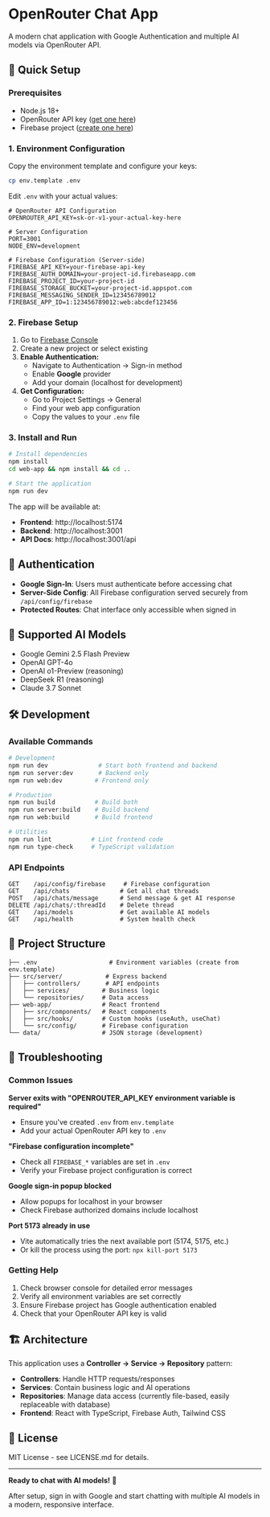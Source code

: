 # OpenRouter Chat App

A modern chat application with Google Authentication and multiple AI models via OpenRouter API.

## 🚀 Quick Setup

### Prerequisites
- Node.js 18+
- OpenRouter API key ([get one here](https://openrouter.ai/))
- Firebase project ([create one here](https://firebase.google.com/))

### 1. Environment Configuration

Copy the environment template and configure your keys:

```bash
cp env.template .env
```

Edit `.env` with your actual values:

```env
# OpenRouter API Configuration
OPENROUTER_API_KEY=sk-or-v1-your-actual-key-here

# Server Configuration  
PORT=3001
NODE_ENV=development

# Firebase Configuration (Server-side)
FIREBASE_API_KEY=your-firebase-api-key
FIREBASE_AUTH_DOMAIN=your-project-id.firebaseapp.com
FIREBASE_PROJECT_ID=your-project-id
FIREBASE_STORAGE_BUCKET=your-project-id.appspot.com
FIREBASE_MESSAGING_SENDER_ID=123456789012
FIREBASE_APP_ID=1:123456789012:web:abcdef123456
```

### 2. Firebase Setup

1. Go to [Firebase Console](https://console.firebase.google.com/)
2. Create a new project or select existing
3. **Enable Authentication:**
   - Navigate to Authentication → Sign-in method
   - Enable **Google** provider
   - Add your domain (localhost for development)
4. **Get Configuration:**
   - Go to Project Settings → General
   - Find your web app configuration
   - Copy the values to your `.env` file

### 3. Install and Run

```bash
# Install dependencies
npm install
cd web-app && npm install && cd ..

# Start the application
npm run dev
```

The app will be available at:
- **Frontend**: http://localhost:5174
- **Backend**: http://localhost:3001
- **API Docs**: http://localhost:3001/api

## 🔐 Authentication

- **Google Sign-In**: Users must authenticate before accessing chat
- **Server-Side Config**: All Firebase configuration served securely from `/api/config/firebase`
- **Protected Routes**: Chat interface only accessible when signed in

## 🤖 Supported AI Models

- Google Gemini 2.5 Flash Preview
- OpenAI GPT-4o
- OpenAI o1-Preview (reasoning)
- DeepSeek R1 (reasoning)
- Claude 3.7 Sonnet

## 🛠️ Development

### Available Commands

```bash
# Development
npm run dev              # Start both frontend and backend
npm run server:dev       # Backend only
npm run web:dev         # Frontend only

# Production
npm run build           # Build both
npm run server:build    # Build backend
npm run web:build       # Build frontend

# Utilities
npm run lint           # Lint frontend code
npm run type-check     # TypeScript validation
```

### API Endpoints

```
GET    /api/config/firebase     # Firebase configuration
GET    /api/chats              # Get all chat threads
POST   /api/chats/message      # Send message & get AI response
DELETE /api/chats/:threadId    # Delete thread
GET    /api/models             # Get available AI models
GET    /api/health             # System health check
```

## 📁 Project Structure

```
├── .env                    # Environment variables (create from env.template)
├── src/server/            # Express backend
│   ├── controllers/       # API endpoints
│   ├── services/         # Business logic
│   └── repositories/     # Data access
├── web-app/              # React frontend
│   ├── src/components/   # React components
│   ├── src/hooks/        # Custom hooks (useAuth, useChat)
│   └── src/config/       # Firebase configuration
└── data/                 # JSON storage (development)
```

## 🔧 Troubleshooting

### Common Issues

**Server exits with "OPENROUTER_API_KEY environment variable is required"**
- Ensure you've created `.env` from `env.template`
- Add your actual OpenRouter API key to `.env`

**"Firebase configuration incomplete"**
- Check all `FIREBASE_*` variables are set in `.env`
- Verify your Firebase project configuration is correct

**Google sign-in popup blocked**
- Allow popups for localhost in your browser
- Check Firebase authorized domains include localhost

**Port 5173 already in use**
- Vite automatically tries the next available port (5174, 5175, etc.)
- Or kill the process using the port: `npx kill-port 5173`

### Getting Help

1. Check browser console for detailed error messages
2. Verify all environment variables are set correctly
3. Ensure Firebase project has Google authentication enabled
4. Check that your OpenRouter API key is valid

## 🏗️ Architecture

This application uses a **Controller → Service → Repository** pattern:

- **Controllers**: Handle HTTP requests/responses
- **Services**: Contain business logic and AI operations
- **Repositories**: Manage data access (currently file-based, easily replaceable with database)
- **Frontend**: React with TypeScript, Firebase Auth, Tailwind CSS

## 📝 License

MIT License - see LICENSE.md for details.

---

**Ready to chat with AI models!** 🎉

After setup, sign in with Google and start chatting with multiple AI models in a modern, responsive interface.
